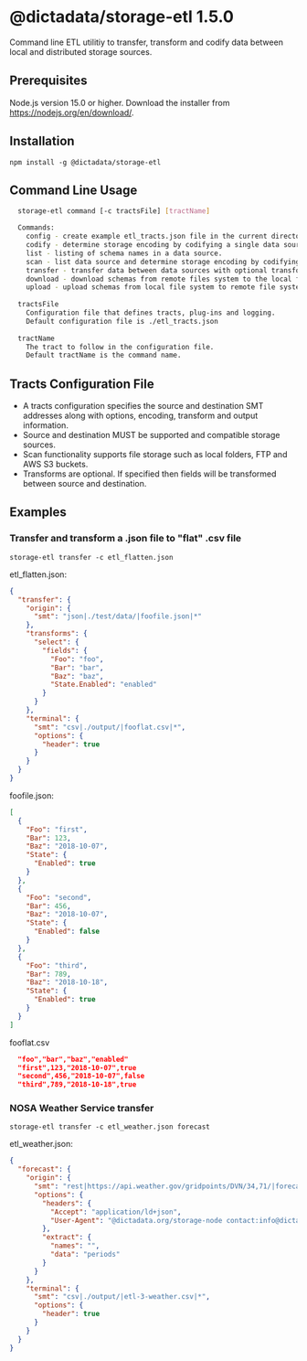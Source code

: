 # @dictadata/storage-etl 1.5.0

Command line ETL utilitiy to transfer, transform and codify data between local and distributed storage sources.

## Prerequisites

Node.js version 15.0 or higher.  Download the installer from https://nodejs.org/en/download/.

## Installation

    npm install -g @dictadata/storage-etl

## Command Line Usage

```bash
  storage-etl command [-c tractsFile] [tractName]

  Commands:
    config - create example etl_tracts.json file in the current directory.
    codify - determine storage encoding by codifying a single data source schema.
    list - listing of schema names in a data source.
    scan - list data source and determine storage encoding by codifying multiple schemas.
    transfer - transfer data between data sources with optional transforms.
    download - download schemas from remote files system to the local file system.
    upload - upload schemas from local file system to remote file system.
  
  tractsFile
    Configuration file that defines tracts, plug-ins and logging.
    Default configuration file is ./etl_tracts.json
  
  tractName
    The tract to follow in the configuration file.
    Default tractName is the command name.
```

## Tracts Configuration File

- A tracts configuration specifies the source and destination SMT addresses along with options, encoding, transform and output information.
- Source and destination MUST be supported and compatible storage sources.
- Scan functionality supports file storage such as local folders, FTP and AWS S3 buckets.
- Transforms are optional. If specified then fields will be transformed between source and destination.

## Examples

### Transfer and transform a .json file to "flat" .csv file

    storage-etl transfer -c etl_flatten.json

etl_flatten.json:
```json
{
  "transfer": {
    "origin": {
      "smt": "json|./test/data/|foofile.json|*"
    },
    "transforms": {
      "select": {
        "fields": {
          "Foo": "foo",
          "Bar": "bar",
          "Baz": "baz",
          "State.Enabled": "enabled"
        }
      }
    },
    "terminal": {
      "smt": "csv|./output/|fooflat.csv|*",
      "options": {
        "header": true
      }
    }
  }
}
```

foofile.json:
```json
[
  {
    "Foo": "first",
    "Bar": 123,
    "Baz": "2018-10-07",
    "State": {
      "Enabled": true
    }
  },
  {
    "Foo": "second",
    "Bar": 456,
    "Baz": "2018-10-07",
    "State": {
      "Enabled": false
    }
  },
  {
    "Foo": "third",
    "Bar": 789,
    "Baz": "2018-10-18",
    "State": {
      "Enabled": true
    }
  }
]
```

fooflat.csv
```json
  "foo","bar","baz","enabled"
  "first",123,"2018-10-07",true
  "second",456,"2018-10-07",false
  "third",789,"2018-10-18",true
```

### NOSA Weather Service transfer

```
storage-etl transfer -c etl_weather.json forecast
```

etl_weather.json:
```json
{
  "forecast": {
    "origin": {
      "smt": "rest|https://api.weather.gov/gridpoints/DVN/34,71/|forecast|=*",
      "options": {
        "headers": {
          "Accept": "application/ld+json",
          "User-Agent": "@dictadata.org/storage-node contact:info@dictadata.org"
        },
        "extract": {
          "names": "",
          "data": "periods"
        }
      }
    },
    "terminal": {
      "smt": "csv|./output/|etl-3-weather.csv|*",
      "options": {
        "header": true
      }
    }
  }
}
```
